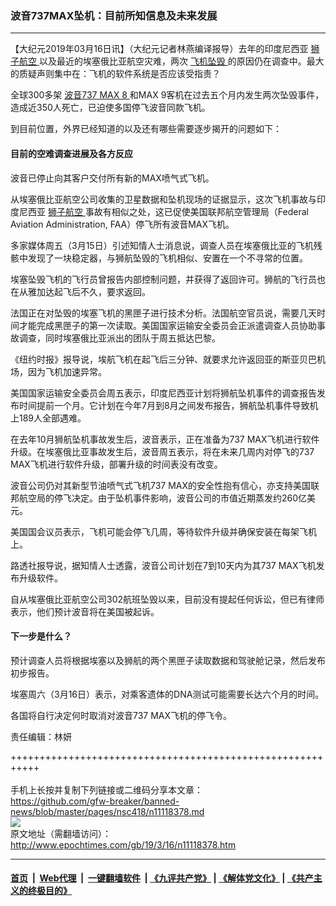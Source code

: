 ### 波音737MAX坠机：目前所知信息及未来发展
------------------------

<p>
 【大纪元2019年03月16日讯】（大纪元记者林燕编译报导）去年的印度尼西亚
 <a href="http://www.epochtimes.com/gb/tag/%E7%8B%AE%E5%AD%90%E8%88%AA%E7%A9%BA.html">
  狮子航空
 </a>
 以及最近的埃塞俄比亚航空灾难，两次
 <a href="http://www.epochtimes.com/gb/tag/%E9%A3%9E%E6%9C%BA%E5%9D%A0%E6%AF%81.html">
  飞机坠毁
 </a>
 的原因仍在调查中。最大的质疑声则集中在：飞机的软件系统是否应该受指责？
</p>
<p>
 全球300多架
 <a href="http://www.epochtimes.com/gb/tag/%E6%B3%A2%E9%9F%B3737-max-8.html">
  波音737 MAX 8
 </a>
 和MAX 9客机在过去五个月内发生两次坠毁事件，造成近350人死亡，已迫使多国停飞波音同款飞机。
</p>
<p>
 到目前位置，外界已经知道的以及还有哪些需要逐步揭开的问题如下：
</p>
<h4>
 目前的空难调查进展及各方反应
</h4>
<p>
 波音已停止向其客户交付所有新的MAX喷气式飞机。
</p>
<p>
 从埃塞俄比亚航空公司收集的卫星数据和坠机现场的证据显示，这次飞机事故与印度尼西亚
 <a href="http://www.epochtimes.com/gb/tag/%E7%8B%AE%E5%AD%90%E8%88%AA%E7%A9%BA.html">
  狮子航空
 </a>
 事故有相似之处，这已促使美国联邦航空管理局（Federal Aviation Administration, FAA）停飞所有波音MAX飞机。
</p>
<p>
 多家媒体周五（3月15日）引述知情人士消息说，调查人员在埃塞俄比亚的飞机残骸中发现了一块稳定器，与狮航坠毁的飞机相似、安置在一个不寻常的位置。
</p>
<p>
 埃塞坠毁飞机的飞行员曾报告内部控制问题，并获得了返回许可。狮航的飞行员也在从雅加达起飞后不久，要求返回。
</p>
<p>
 法国正在对坠毁的埃塞飞机的黑匣子进行技术分析。法国航空官员说，需要几天时间才能完成黑匣子的第一次读取。美国国家运输安全委员会正派遣调查人员协助事故调查，同时埃塞俄比亚派出的团队于周五抵达巴黎。
</p>
<p>
 《纽约时报》报导说，埃航飞机在起飞后三分钟、就要求允许返回亚的斯亚贝巴机场，因为飞机加速异常。
</p>
<p>
 美国国家运输安全委员会周五表示，印度尼西亚计划将狮航坠机事件的调查报告发布时间提前一个月。它计划在今年7月到8月之间发布报告，狮航坠机事件导致机上189人全部遇难。
</p>
<p>
 在去年10月狮航坠机事故发生后，波音表示，正在准备为737 MAX飞机进行软件升级。在埃塞俄比亚事故发生后，波音周五表示，将在未来几周内对停飞的737 MAX飞机进行软件升级，部署升级的时间表没有改变。
</p>
<p>
 波音公司仍对其新型节油喷气式飞机737 MAX的安全性抱有信心，亦支持美国联邦航空局的停飞决定。由于坠机事件影响，波音公司的市值近期蒸发约260亿美元。
</p>
<p>
 美国国会议员表示，飞机可能会停飞几周，等待软件升级并确保安装在每架飞机上。
</p>
<p>
 路透社报导说，据知情人士透露，波音公司计划在7到10天内为其737 MAX飞机发布升级软件。
</p>
<p>
 自从埃塞俄比亚航空公司302航班坠毁以来，目前没有提起任何诉讼，但已有律师表示，他们预计波音将在美国被起诉。
</p>
<h4>
 下一步是什么？
</h4>
<p>
 预计调查人员将根据埃塞以及狮航的两个黑匣子读取数据和驾驶舱记录，然后发布初步报告。
</p>
<p>
 埃塞周六（3月16日）表示，对乘客遗体的DNA测试可能需要长达六个月的时间。
</p>
<p>
 各国将自行决定何时取消对波音737 MAX飞机的停飞令。
</p>
<p>
 责任编辑：林妍
</p>

+++++++++++++++++++++++++++++++++++++++++++++++++++++++++++<br/><br/>
手机上长按并复制下列链接或二维码分享本文章：<br/>
https://github.com/gfw-breaker/banned-news/blob/master/pages/nsc418/n11118378.md <br/>
<a href='https://github.com/gfw-breaker/banned-news/blob/master/pages/nsc418/n11118378.md'><img src='https://github.com/gfw-breaker/banned-news/blob/master/pages/nsc418/n11118378.md.png'/></a> <br/>
原文地址（需翻墙访问）：http://www.epochtimes.com/gb/19/3/16/n11118378.htm


------------------------
#### [首页](https://github.com/gfw-breaker/banned-news/blob/master/README.md) &nbsp;|&nbsp; [Web代理](https://github.com/labour-camp/helloworld) &nbsp;|&nbsp; [一键翻墙软件](https://github.com/gfw-breaker/nogfw/blob/master/README.md) &nbsp;| [《九评共产党》](https://github.com/gfw-breaker/9ping.md/blob/master/README.md#九评之一评共产党是什么) | [《解体党文化》](https://github.com/gfw-breaker/jtdwh.md/blob/master/README.md) | [《共产主义的终极目的》](https://github.com/gfw-breaker/gczydzjmd.md/blob/master/README.md)

